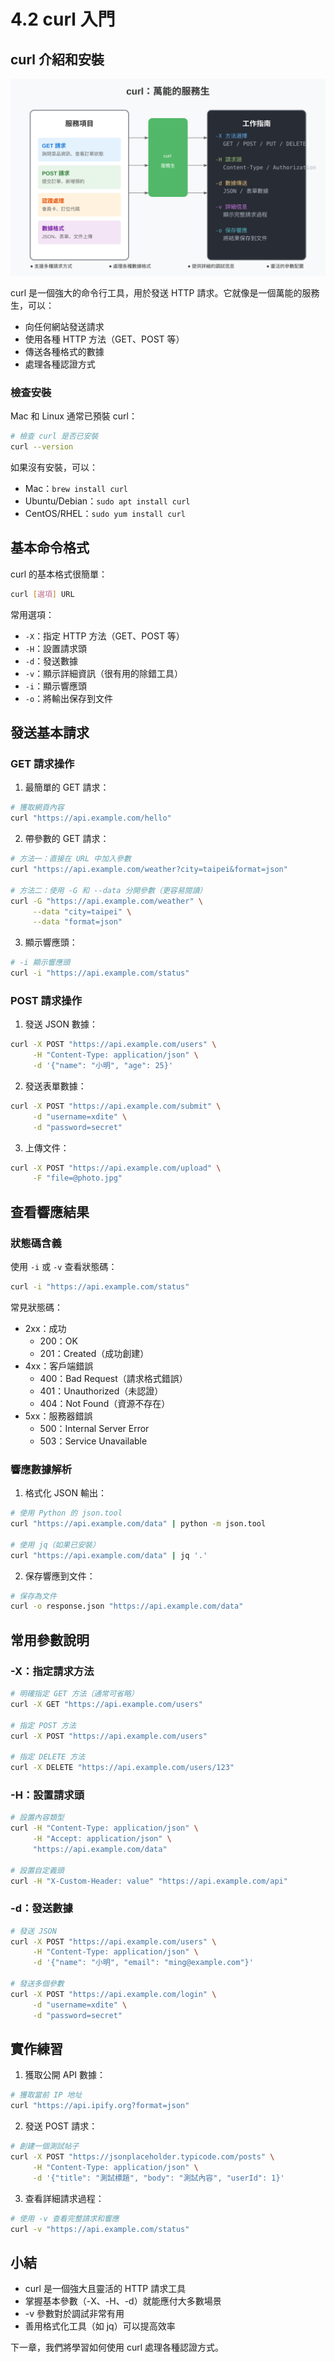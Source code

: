 # 4.2 curl 入門

## curl 介紹和安裝

![curl：萬能的服務生](images/curl-concept.svg)

curl 是一個強大的命令行工具，用於發送 HTTP 請求。它就像是一個萬能的服務生，可以：
- 向任何網站發送請求
- 使用各種 HTTP 方法（GET、POST 等）
- 傳送各種格式的數據
- 處理各種認證方式

### 檢查安裝

Mac 和 Linux 通常已預裝 curl：
```bash
# 檢查 curl 是否已安裝
curl --version
```

如果沒有安裝，可以：
- Mac：`brew install curl`
- Ubuntu/Debian：`sudo apt install curl`
- CentOS/RHEL：`sudo yum install curl`

## 基本命令格式

curl 的基本格式很簡單：
```bash
curl [選項] URL
```

常用選項：
- `-X`：指定 HTTP 方法（GET、POST 等）
- `-H`：設置請求頭
- `-d`：發送數據
- `-v`：顯示詳細資訊（很有用的除錯工具）
- `-i`：顯示響應頭
- `-o`：將輸出保存到文件

## 發送基本請求

### GET 請求操作

1. 最簡單的 GET 請求：
```bash
# 獲取網頁內容
curl "https://api.example.com/hello"
```

2. 帶參數的 GET 請求：
```bash
# 方法一：直接在 URL 中加入參數
curl "https://api.example.com/weather?city=taipei&format=json"

# 方法二：使用 -G 和 --data 分開參數（更容易閱讀）
curl -G "https://api.example.com/weather" \
     --data "city=taipei" \
     --data "format=json"
```

3. 顯示響應頭：
```bash
# -i 顯示響應頭
curl -i "https://api.example.com/status"
```

### POST 請求操作

1. 發送 JSON 數據：
```bash
curl -X POST "https://api.example.com/users" \
     -H "Content-Type: application/json" \
     -d '{"name": "小明", "age": 25}'
```

2. 發送表單數據：
```bash
curl -X POST "https://api.example.com/submit" \
     -d "username=xdite" \
     -d "password=secret"
```

3. 上傳文件：
```bash
curl -X POST "https://api.example.com/upload" \
     -F "file=@photo.jpg"
```

## 查看響應結果

### 狀態碼含義

使用 `-i` 或 `-v` 查看狀態碼：
```bash
curl -i "https://api.example.com/status"
```

常見狀態碼：
- 2xx：成功
  - 200：OK
  - 201：Created（成功創建）
- 4xx：客戶端錯誤
  - 400：Bad Request（請求格式錯誤）
  - 401：Unauthorized（未認證）
  - 404：Not Found（資源不存在）
- 5xx：服務器錯誤
  - 500：Internal Server Error
  - 503：Service Unavailable

### 響應數據解析

1. 格式化 JSON 輸出：
```bash
# 使用 Python 的 json.tool
curl "https://api.example.com/data" | python -m json.tool

# 使用 jq（如果已安裝）
curl "https://api.example.com/data" | jq '.'
```

2. 保存響應到文件：
```bash
# 保存為文件
curl -o response.json "https://api.example.com/data"
```

## 常用參數說明

### -X：指定請求方法
```bash
# 明確指定 GET 方法（通常可省略）
curl -X GET "https://api.example.com/users"

# 指定 POST 方法
curl -X POST "https://api.example.com/users"

# 指定 DELETE 方法
curl -X DELETE "https://api.example.com/users/123"
```

### -H：設置請求頭
```bash
# 設置內容類型
curl -H "Content-Type: application/json" \
     -H "Accept: application/json" \
     "https://api.example.com/data"

# 設置自定義頭
curl -H "X-Custom-Header: value" "https://api.example.com/api"
```

### -d：發送數據
```bash
# 發送 JSON
curl -X POST "https://api.example.com/users" \
     -H "Content-Type: application/json" \
     -d '{"name": "小明", "email": "ming@example.com"}'

# 發送多個參數
curl -X POST "https://api.example.com/login" \
     -d "username=xdite" \
     -d "password=secret"
```

## 實作練習

1. 獲取公開 API 數據：
```bash
# 獲取當前 IP 地址
curl "https://api.ipify.org?format=json"
```

2. 發送 POST 請求：
```bash
# 創建一個測試帖子
curl -X POST "https://jsonplaceholder.typicode.com/posts" \
     -H "Content-Type: application/json" \
     -d '{"title": "測試標題", "body": "測試內容", "userId": 1}'
```

3. 查看詳細請求過程：
```bash
# 使用 -v 查看完整請求和響應
curl -v "https://api.example.com/status"
```

## 小結

- curl 是一個強大且靈活的 HTTP 請求工具
- 掌握基本參數（-X、-H、-d）就能應付大多數場景
- -v 參數對於調試非常有用
- 善用格式化工具（如 jq）可以提高效率

下一章，我們將學習如何使用 curl 處理各種認證方式。
